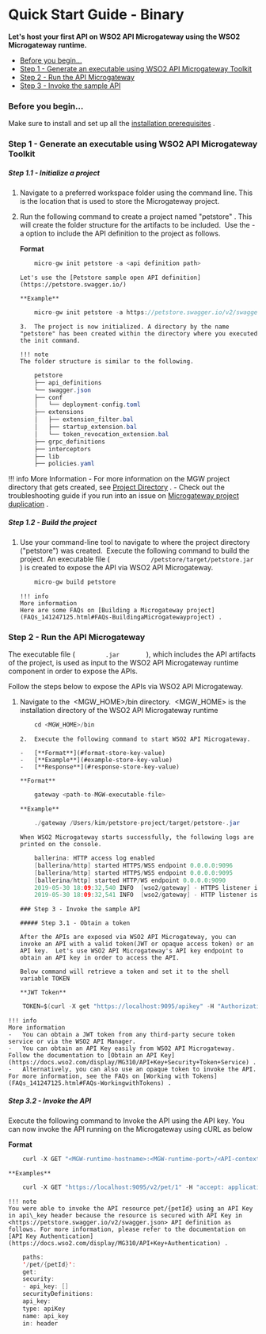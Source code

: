 # Quick Start Guide - Binary

**Let's host your first API on WSO2 API Microgateway using the WSO2 Microgateway runtime.**

-   [Before you begin...](#QuickStartGuide-Binary-Beforeyoubegin...)
-   [Step 1 - Generate an executable using WSO2 API Microgateway Toolkit](#QuickStartGuide-Binary-Step1-GenerateanexecutableusingWSO2APIMicrogatewayToolkit)
-   [Step 2 - Run the API Microgateway](#QuickStartGuide-Binary-Step2-RuntheAPIMicrogateway)
-   [Step 3 - Invoke the sample API](#QuickStartGuide-Binary-Step3-InvokethesampleAPI)

### Before you begin...

Make sure to install and set up all the [installation prerequisites](_Install_on_VM_) .

### Step 1 - Generate an executable using WSO2 API Microgateway Toolkit

##### Step 1.1 - Initialize a project

1.  Navigate to a preferred workspace folder using the command line. This is the location that is used to store the Microgateway project.
2.  Run the following command to create a project named "petstore" . This will create the folder structure for the artifacts to be included.  Use the -a option to include the API definition to the project as follows.

    **Format**

    ``` java
        micro-gw init petstore -a <api definition path>
    ```

        Let's use the [Petstore sample open API definition](https://petstore.swagger.io/)

        **Example**

    ``` java
        micro-gw init petstore -a https://petstore.swagger.io/v2/swagger.json
    ```

        3.  The project is now initialized. A directory by the name "petstore" has been created within the directory where you executed the init command.

        !!! note
        The folder structure is similar to the following.
    ``` java
        petstore
        ├── api_definitions
        └── swagger.json
        ├── conf
        │   └── deployment-config.toml
        ├── extensions
        │   ├── extension_filter.bal
        │   ├── startup_extension.bal
        │   └── token_revocation_extension.bal
        ├── grpc_definitions
        ├── interceptors
        ├── lib
        ├── policies.yaml
    ```

!!! info
    More Information
    -   For more information on the MGW project directory that gets created, see [Project Directory](_Project_Directory_) .
    -   Check out the troubleshooting guide if you run into an issue on [Microgateway project duplication](Troubleshooting_141247127.html#Troubleshooting-proj-duplication) .

##### Step 1.2 - Build the project

1.  Use your command-line tool to navigate to where the project directory ("petstore") was created.  Execute the following command to build the project.
    An executable file ( `            /petstore/target/petstore.jar           ` ) is created to expose the API via WSO2 API Microgateway.

    ``` java
        micro-gw build petstore
    ```

        !!! info
        More information
        Here are some FAQs on [Building a Microgateway project](FAQs_141247125.html#FAQs-BuildingaMicrogatewayproject) .

### Step 2 - Run the API Microgateway

The executable file ( `         .jar        ` ), which includes the API artifacts of the project, is used as input to the WSO2 API Microgateway runtime component in order to expose the APIs.

Follow the steps below to expose the APIs via WSO2 API Microgateway.

1.  Navigate to the  &lt;MGW\_HOME&gt;/bin directory.  &lt;MGW\_HOME&gt; is the installation directory of the WSO2 API Microgateway runtime

    ``` java
        cd <MGW_HOME>/bin
    ```

        2.  Execute the following command to start WSO2 API Microgateway.

        -   [**Format**](#format-store-key-value)
        -   [**Example**](#example-store-key-value)
        -   [**Response**](#response-store-key-value)

        **Format**

    ``` java
        gateway <path-to-MGW-executable-file>
    ```

        **Example**

    ``` java
        ./gateway /Users/kim/petstore-project/target/petstore-.jar
    ```

        When WSO2 Microgateway starts successfully, the following logs are printed on the console.

    ``` java
        ballerina: HTTP access log enabled
        [ballerina/http] started HTTPS/WSS endpoint 0.0.0.0:9096
        [ballerina/http] started HTTPS/WSS endpoint 0.0.0.0:9095
        [ballerina/http] started HTTP/WS endpoint 0.0.0.0:9090
        2019-05-30 18:09:32,540 INFO  [wso2/gateway] - HTTPS listener is active on port 9095 
        2019-05-30 18:09:32,541 INFO  [wso2/gateway] - HTTP listener is active on port 9090 
    ```

        ### Step 3 - Invoke the sample API

        ##### Step 3.1 - Obtain a token

        After the APIs are exposed via WSO2 API Microgateway, you can invoke an API with a valid token(JWT or opaque access token) or an API key.  Let's use WSO2 API Microgateway's API key endpoint to obtain an API key in order to access the API.

        Below command will retrieve a token and set it to the shell variable TOKEN

        **JWT Token**

``` java
    TOKEN=$(curl -X get "https://localhost:9095/apikey" -H "Authorization:Basic YWRtaW46YWRtaW4=" -k)
```

    !!! info
    More information
    -   You can obtain a JWT token from any third-party secure token service or via the WSO2 API Manager.
    -   You can obtain an API Key easily from WSO2 API Microgateway. Follow the documentation to [Obtain an API Key](https://docs.wso2.com/display/MG310/API+Key+Security+Token+Service) .
    -   Alternatively, you can also use an opaque token to invoke the API.
    For more information, see the FAQs on [Working with Tokens](FAQs_141247125.html#FAQs-WorkingwithTokens) .

##### Step 3.2 - Invoke the API

Execute the following command to Invoke the API using the API key. You can now invoke the API running on the Microgateway using cURL as below

**Format**

``` java
    curl -X GET "<MGW-runtime-hostname>:<MGW-runtime-port>/<API-context>/<API-resource>" -H "accept: application/xml" -H "api_key:$TOKEN" -k
```

    **Examples**

``` java
    curl -X GET "https://localhost:9095/v2/pet/1" -H "accept: application/xml" -H "api_key:$TOKEN" -k
```

    !!! note
    You were able to invoke the API resource pet/{petId} using an API Key in api\_key header because the resource is secured with API Key in <https://petstore.swagger.io/v2/swagger.json> API definition as follows. For more information, please refer to the documentation on [API Key Authentication](https://docs.wso2.com/display/MG310/API+Key+Authentication) .
``` java
    paths:
    '/pet/{petId}':
    get:
    security:
    - api_key: []
    securityDefinitions:
    api_key:
    type: apiKey
    name: api_key
    in: header
```


